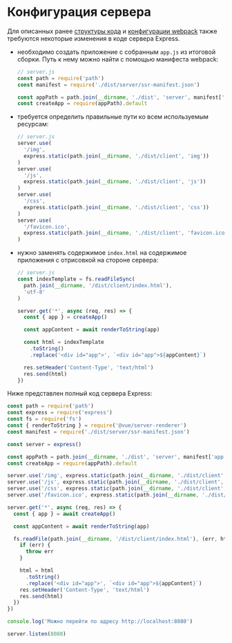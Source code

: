 # Конфигурация сервера

Для описанных ранее [структуры кода](structure.md) и [конфигурации webpack](build-config.md) также требуются некоторые изменения в коде сервера Express.

- необходимо создать приложение с собранным `app.js` из итоговой сборки. Путь к нему можно найти с помощью манифеста webpack:

  ```js
  // server.js
  const path = require('path')
  const manifest = require('./dist/server/ssr-manifest.json')

  const appPath = path.join(__dirname, './dist', 'server', manifest['app.js'])
  const createApp = require(appPath).default
  ```

- требуется определить правильные пути ко всем используемым ресурсам:

  ```js
  // server.js
  server.use(
    '/img',
    express.static(path.join(__dirname, './dist/client', 'img'))
  )
  server.use(
    '/js',
    express.static(path.join(__dirname, './dist/client', 'js'))
  )
  server.use(
    '/css',
    express.static(path.join(__dirname, './dist/client', 'css'))
  )
  server.use(
    '/favicon.ico',
    express.static(path.join(__dirname, './dist/client', 'favicon.ico'))
  )
  ```

- нужно заменять содержимое `index.html` на содержимое приложения с отрисовкой на стороне сервера:

  ```js
  // server.js
  const indexTemplate = fs.readFileSync(
    path.join(__dirname, '/dist/client/index.html'),
    'utf-8'
  )

  server.get('*', async (req, res) => {
    const { app } = createApp()

    const appContent = await renderToString(app)

    const html = indexTemplate
      .toString()
      .replace('<div id="app">', `<div id="app">${appContent}`)

    res.setHeader('Content-Type', 'text/html')
    res.send(html)
  })
  ```

Ниже представлен полный код сервера Express:

```js
const path = require('path')
const express = require('express')
const fs = require('fs')
const { renderToString } = require('@vue/server-renderer')
const manifest = require('./dist/server/ssr-manifest.json')

const server = express()

const appPath = path.join(__dirname, './dist', 'server', manifest['app.js'])
const createApp = require(appPath).default

server.use('/img', express.static(path.join(__dirname, './dist/client', 'img')))
server.use('/js', express.static(path.join(__dirname, './dist/client', 'js')))
server.use('/css', express.static(path.join(__dirname, './dist/client', 'css')))
server.use('/favicon.ico', express.static(path.join(__dirname, './dist/client', 'favicon.ico')))

server.get('*', async (req, res) => {
  const { app } = await createApp()

  const appContent = await renderToString(app)

  fs.readFile(path.join(__dirname, '/dist/client/index.html'), (err, html) => {
    if (err) {
      throw err
    }

    html = html
      .toString()
      .replace('<div id="app">', `<div id="app">${appContent}`)
    res.setHeader('Content-Type', 'text/html')
    res.send(html)
  })
})

console.log('Можно перейти по адресу http://localhost:8080')

server.listen(8080)
```
